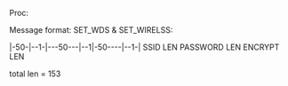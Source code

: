 Proc: 

Message format:
SET_WDS & SET_WIRELSS:

|-50-|--1-|---50---|--1|-50----|--1-|
SSID LEN  PASSWORD LEN ENCRYPT LEN
 
total len = 153

